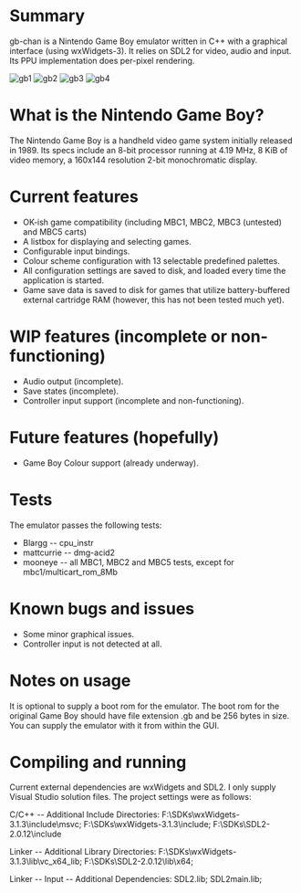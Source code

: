 # Summary
gb-chan is a Nintendo Game Boy emulator written in C++ with a graphical interface (using wxWidgets-3). It relies on SDL2 for video, audio and input. Its PPU implementation does per-pixel rendering.

![gb1](https://thumbs2.imgbox.com/ee/bf/pPp2HJnb_t.png)
![gb2](https://thumbs2.imgbox.com/23/90/hb3IwDTb_t.png)
![gb3](https://thumbs2.imgbox.com/a1/36/hS1IXnGF_t.png)
![gb4](https://thumbs2.imgbox.com/06/74/xTrAw66X_t.png)

# What is the Nintendo Game Boy?
The Nintendo Game Boy is a handheld video game system initially released in 1989. Its specs include an 8-bit processor running at 4.19 MHz, 8 KiB of video memory, a 160x144 resolution 2-bit monochromatic display.

# Current features
- OK-ish game compatibility (including MBC1, MBC2, MBC3 (untested) and MBC5 carts)
- A listbox for displaying and selecting games.
- Configurable input bindings.
- Colour scheme configuration with 13 selectable predefined palettes.
- All configuration settings are saved to disk, and loaded every time the application is started. 
- Game save data is saved to disk for games that utilize battery-buffered external cartridge RAM (however, this has not been tested much yet). 

# WIP features (incomplete or non-functioning)
- Audio output (incomplete).
- Save states (incomplete).
- Controller input support (incomplete and non-functioning).

# Future features (hopefully)
- Game Boy Colour support (already underway).

# Tests
The emulator passes the following tests:
- Blargg -- cpu_instr
- mattcurrie -- dmg-acid2
- mooneye -- all MBC1, MBC2 and MBC5 tests, except for mbc1/multicart_rom_8Mb

# Known bugs and issues
- Some minor graphical issues.
- Controller input is not detected at all.

# Notes on usage
It is optional to supply a boot rom for the emulator. The boot rom for the original Game Boy should have file extension .gb and be 256 bytes in size. You can supply the emulator with it from within the GUI. 

# Compiling and running
Current external dependencies are wxWidgets and SDL2. I only supply Visual Studio solution files. The project settings were as follows:

C/C++ -- Additional Include Directories:
F:\SDKs\wxWidgets-3.1.3\include\msvc; F:\SDKs\wxWidgets-3.1.3\include; F:\SDKs\SDL2-2.0.12\include

Linker -- Additional Library Directories:
F:\SDKs\wxWidgets-3.1.3\lib\vc_x64_lib; F:\SDKs\SDL2-2.0.12\lib\x64;

Linker -- Input -- Additional Dependencies:
SDL2.lib; SDL2main.lib;
